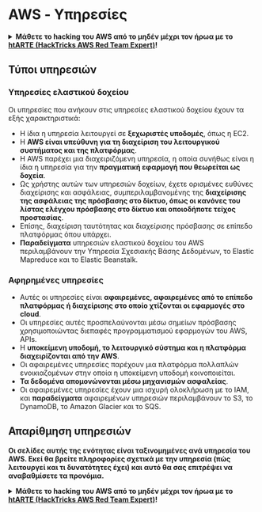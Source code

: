 # AWS - Υπηρεσίες

<details>

<summary><strong>Μάθετε το hacking του AWS από το μηδέν μέχρι τον ήρωα με το</strong> <a href="https://training.hacktricks.xyz/courses/arte"><strong>htARTE (HackTricks AWS Red Team Expert)</strong></a><strong>!</strong></summary>

Άλλοι τρόποι για να υποστηρίξετε το HackTricks:

* Εάν θέλετε να δείτε την **εταιρεία σας να διαφημίζεται στο HackTricks** ή να **κατεβάσετε το HackTricks σε μορφή PDF**, ελέγξτε τα [**ΣΧΕΔΙΑ ΣΥΝΔΡΟΜΗΣ**](https://github.com/sponsors/carlospolop)!
* Αποκτήστε το [**επίσημο PEASS & HackTricks swag**](https://peass.creator-spring.com)
* Ανακαλύψτε [**την Οικογένεια PEASS**](https://opensea.io/collection/the-peass-family), τη συλλογή μας από αποκλειστικά [**NFTs**](https://opensea.io/collection/the-peass-family)
* **Εγγραφείτε στην** 💬 [**ομάδα Discord**](https://discord.gg/hRep4RUj7f) ή στην [**ομάδα telegram**](https://t.me/peass) ή **ακολουθήστε** μας στο **Twitter** 🐦 [**@hacktricks\_live**](https://twitter.com/hacktricks\_live)**.**
* **Μοιραστείτε τα κόλπα σας για το hacking υποβάλλοντας PRs στα** [**HackTricks**](https://github.com/carlospolop/hacktricks) και [**HackTricks Cloud**](https://github.com/carlospolop/hacktricks-cloud) αποθετήρια του github.

</details>

## Τύποι υπηρεσιών

### Υπηρεσίες ελαστικού δοχείου

Οι υπηρεσίες που ανήκουν στις υπηρεσίες ελαστικού δοχείου έχουν τα εξής χαρακτηριστικά:

* Η ίδια η υπηρεσία λειτουργεί σε **ξεχωριστές υποδομές**, όπως η EC2.
* Η **AWS είναι υπεύθυνη για τη διαχείριση του λειτουργικού συστήματος και της πλατφόρμας**.
* Η AWS παρέχει μια διαχειριζόμενη υπηρεσία, η οποία συνήθως είναι η ίδια η υπηρεσία για την **πραγματική εφαρμογή που θεωρείται ως δοχεία**.
* Ως χρήστης αυτών των υπηρεσιών δοχείων, έχετε ορισμένες ευθύνες διαχείρισης και ασφάλειας, συμπεριλαμβανομένης της **διαχείρισης της ασφάλειας της πρόσβασης στο δίκτυο, όπως οι κανόνες του λίστας ελέγχου πρόσβασης στο δίκτυο και οποιοδήποτε τείχος προστασίας**.
* Επίσης, διαχείριση ταυτότητας και διαχείρισης πρόσβασης σε επίπεδο πλατφόρμας όπου υπάρχει.
* **Παραδείγματα** υπηρεσιών ελαστικού δοχείου του AWS περιλαμβάνουν την Υπηρεσία Σχεσιακής Βάσης Δεδομένων, το Elastic Mapreduce και το Elastic Beanstalk.

### Αφηρημένες υπηρεσίες

* Αυτές οι υπηρεσίες είναι **αφαιρεμένες, αφαιρεμένες από το επίπεδο πλατφόρμας ή διαχείρισης στο οποίο χτίζονται οι εφαρμογές στο cloud**.
* Οι υπηρεσίες αυτές προσπελαύνονται μέσω σημείων πρόσβασης χρησιμοποιώντας διεπαφές προγραμματισμού εφαρμογών του AWS, APIs.
* Η **υποκείμενη υποδομή, το λειτουργικό σύστημα και η πλατφόρμα διαχειρίζονται από την AWS**.
* Οι αφαιρεμένες υπηρεσίες παρέχουν μια πλατφόρμα πολλαπλών ενοικιαζομένων στην οποία η υποκείμενη υποδομή κοινοποιείται.
* **Τα δεδομένα απομονώνονται μέσω μηχανισμών ασφαλείας**.
* Οι αφαιρεμένες υπηρεσίες έχουν μια ισχυρή ολοκλήρωση με το IAM, και **παραδείγματα** αφαιρεμένων υπηρεσιών περιλαμβάνουν το S3, το DynamoDB, το Amazon Glacier και το SQS.

## Απαρίθμηση υπηρεσιών

**Οι σελίδες αυτής της ενότητας είναι ταξινομημένες ανά υπηρεσία του AWS. Εκεί θα βρείτε πληροφορίες σχετικά με την υπηρεσία (πώς λειτουργεί και τι δυνατότητες έχει) και αυτό θα σας επιτρέψει να αναβαθμίσετε τα προνόμια.**

<details>

<summary><strong>Μάθετε το hacking του AWS από το μηδέν μέχρι τον ήρωα με το</strong> <a href="https://training.hacktricks.xyz/courses/arte"><strong>htARTE (HackTricks AWS Red Team Expert)</strong></a><strong>!</strong></summary>

Άλλοι τρόποι για να υποστηρίξετε το HackTricks:

* Εάν θέλετε να δείτε την **εταιρεία σας να διαφημίζεται στο HackTricks** ή να **κατεβάσετε το HackTricks σε μορφή PDF**, ελέγξτε τα [**ΣΧΕΔΙΑ ΣΥΝΔΡΟΜΗΣ**](https://github.com/sponsors/carlospolop)!
* Αποκτήστε το [**επίσημο PEASS & HackTricks swag**](https://peass.creator-spring.com)
* Ανακαλύψτε [**την Οικογένεια PEASS**](https://opensea.io/collection/the-peass-family), τη συλλογή μας από αποκλειστικά [**NFTs**](https://opensea.io/collection/the-peass-family)
* **Εγγραφείτε στην** 💬 [**ομάδα Discord**](https://discord.gg/hRep4RUj7f) ή στην [**ομάδα telegram**](https://t.me/peass) ή **ακολουθήστε** μας στο **Twitter** 🐦 [**@hacktricks\_live**](https://twitter.com/hacktricks\_live)**.**
* **Μοιραστείτε τα κόλπα σας για το hacking υποβάλλοντας PRs στα** [**HackTricks**](https://github.com/carlospolop/hacktricks) και [**HackTricks Cloud**](https://github.com/carlospolop/hacktricks-cloud) αποθετήρια του github.

</details>
